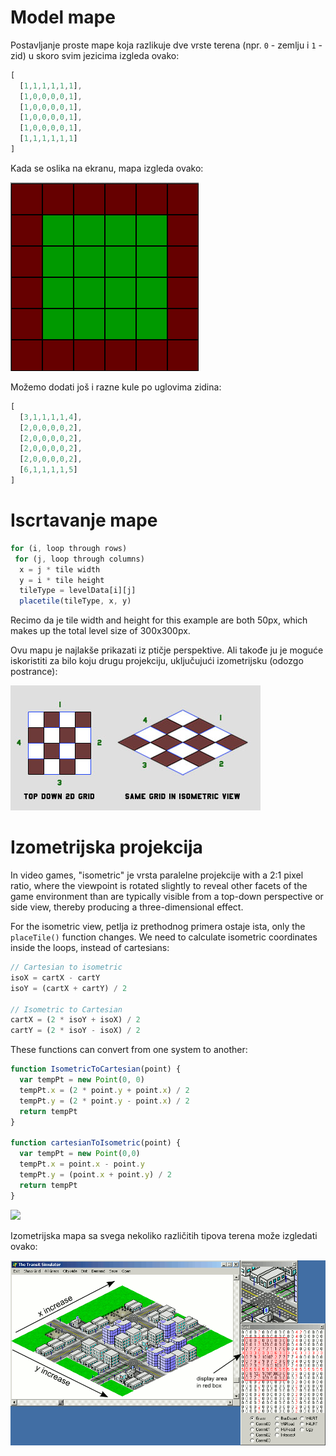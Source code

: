 # Model mape

Postavljanje proste mape koja razlikuje dve vrste terena (npr. `0` - zemlju i `1` - zid) u skoro svim jezicima izgleda ovako:

```js
[
  [1,1,1,1,1,1],
  [1,0,0,0,0,1],
  [1,0,0,0,0,1],
  [1,0,0,0,0,1],
  [1,0,0,0,0,1],
  [1,1,1,1,1,1]
]
```

Kada se oslika na ekranu, mapa izgleda ovako:

![](slike/2d-level-simple.png)

Možemo dodati još i razne kule po uglovima zidina:
```js
[
  [3,1,1,1,1,4],
  [2,0,0,0,0,2],
  [2,0,0,0,0,2],
  [2,0,0,0,0,2],
  [2,0,0,0,0,2],
  [6,1,1,1,1,5]
]
```

# Iscrtavanje mape

```js
for (i, loop through rows)
 for (j, loop through columns)
  x = j * tile width
  y = i * tile height
  tileType = levelData[i][j]
  placetile(tileType, x, y)
```

Recimo da je tile width and height for this example are both 50px, which makes up the total level size of 300x300px.

Ovu mapu je najlakše prikazati iz ptičje perspektive. Ali takođe ju je moguće iskoristiti za bilo koju drugu projekciju, uključujući izometrijsku (odozgo postrance):

![](slike/isometric_grid.jpg)

# Izometrijska projekcija

In video games, "isometric" je vrsta paralelne projekcije with a 2:1 pixel ratio, where the viewpoint is rotated slightly to reveal other facets of the game environment than are typically visible from a top-down perspective or side view, thereby producing a three-dimensional effect. 

For the isometric view, petlja iz prethodnog primera ostaje ista, only the `placeTile()` function changes. We need to calculate isometric coordinates inside the loops, instead of cartesians:

```js
// Cartesian to isometric
isoX = cartX - cartY
isoY = (cartX + cartY) / 2

// Isometric to Cartesian
cartX = (2 * isoY + isoX) / 2
cartY = (2 * isoY - isoX) / 2
```

These functions can convert from one system to another:
```js
function IsometricToCartesian(point) {
  var tempPt = new Point(0, 0)
  tempPt.x = (2 * point.y + point.x) / 2
  tempPt.y = (2 * point.y - point.x) / 2
  return tempPt
}

function cartesianToIsometric(point) {
  var tempPt = new Point(0,0)
  tempPt.x = point.x - point.y
  tempPt.y = (point.x + point.y) / 2
  return tempPt
}
```

![](slike/isolevel-screenshot.jpg)

Izometrijska mapa sa svega nekoliko različitih tipova terena može izgledati ovako:

![](slike/tile-map.png)
